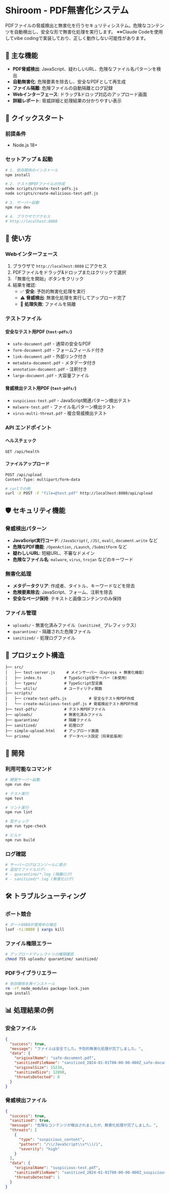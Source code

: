 # Shiroom - PDF無害化システム

PDFファイルの脅威検出と無害化を行うセキュリティシステム。危険なコンテンツを自動検出し、安全な形で無害化処理を実行します。
※※Claude Codeを使用してvibe codingで実装しており、正しく動作しない可能性があります。
## 🎯 主な機能

- **PDF脅威検出**: JavaScript、疑わしいURL、危険なファイル名パターンを検出
- **自動無害化**: 危険要素を除去し、安全なPDFとして再生成
- **ファイル隔離**: 危険ファイルの自動隔離とログ記録
- **Webインターフェース**: ドラッグ&ドロップ対応のアップロード画面
- **詳細レポート**: 脅威詳細と処理結果の分かりやすい表示

## 🚀 クイックスタート

### 前提条件
- Node.js 18+

### セットアップ & 起動
```bash
# 1. 依存関係のインストール
npm install

# 2. テスト用PDFファイルの作成
node scripts/create-test-pdfs.js
node scripts/create-malicious-test-pdf.js

# 3. サーバー起動
npm run dev

# 4. ブラウザでアクセス
# http://localhost:8080
```

## 📖 使い方

### Webインターフェース
1. ブラウザで `http://localhost:8080` にアクセス
2. PDFファイルをドラッグ&ドロップまたはクリックで選択
3. 「無害化を開始」ボタンをクリック
4. 結果を確認:
   - ✅ **安全**: 予防的無害化処理を実行
   - ⚠️ **脅威検出**: 無害化処理を実行してアップロード完了
   - 🚫 **処理失敗**: ファイルを隔離

### テストファイル

#### 安全なテスト用PDF (`test-pdfs/`)
- `safe-document.pdf` - 通常の安全なPDF
- `form-document.pdf` - フォームフィールド付き
- `link-document.pdf` - 外部リンク付き
- `metadata-document.pdf` - メタデータ付き
- `annotation-document.pdf` - 注釈付き
- `large-document.pdf` - 大容量ファイル

#### 脅威検出テスト用PDF (`test-pdfs/`)
- `suspicious-test.pdf` - JavaScript関連パターン検出テスト
- `malware-test.pdf` - ファイル名パターン検出テスト
- `virus-multi-threat.pdf` - 複合脅威検出テスト

### API エンドポイント

#### ヘルスチェック
```bash
GET /api/health
```

#### ファイルアップロード
```bash
POST /api/upload
Content-Type: multipart/form-data

# curlでの例
curl -X POST -F "file=@test.pdf" http://localhost:8080/api/upload
```

## 🛡️ セキュリティ機能

### 脅威検出パターン
- **JavaScript実行コード**: `/JavaScript(`, `/JS(`, `eval(`, `document.write` など
- **危険なPDF機能**: `/OpenAction`, `/Launch`, `/SubmitForm` など
- **疑わしいURL**: 短縮URL、不審なドメイン
- **危険なファイル名**: `malware`, `virus`, `trojan` などのキーワード

### 無害化処理
- **メタデータクリア**: 作成者、タイトル、キーワードなどを除去
- **危険要素除去**: JavaScript、フォーム、注釈を除去
- **安全なページ保持**: テキストと画像コンテンツのみ保持

### ファイル管理
- `uploads/` - 無害化済みファイル（`sanitized_` プレフィックス）
- `quarantine/` - 隔離された危険ファイル
- `sanitized/` - 処理ログファイル

## 📁 プロジェクト構造

```
├── src/
│   ├── test-server.js     # メインサーバー（Express + 無害化機能）
│   ├── index.ts          # TypeScript版サーバー（未使用）
│   ├── types/            # TypeScript型定義
│   └── utils/            # ユーティリティ関数
├── scripts/
│   ├── create-test-pdfs.js          # 安全なテスト用PDF作成
│   └── create-malicious-test-pdf.js # 脅威検出テスト用PDF作成
├── test-pdfs/            # テスト用PDFファイル
├── uploads/              # 無害化済みファイル
├── quarantine/           # 隔離ファイル
├── sanitized/            # 処理ログ
├── simple-upload.html    # アップロード画面
└── prisma/               # データベース設定（将来拡張用）
```

## 🔧 開発

### 利用可能なコマンド
```bash
# 開発サーバー起動
npm run dev

# テスト実行
npm test

# リント実行
npm run lint

# 型チェック
npm run type-check

# ビルド
npm run build
```

### ログ確認
```bash
# サーバーログはコンソールに表示
# 追加でファイルログ:
# - quarantine/*.log (隔離ログ)
# - sanitized/*.log (無害化ログ)
```

## 🛠️ トラブルシューティング

### ポート競合
```bash
# ポート8080が使用中の場合
lsof -ti:8080 | xargs kill
```

### ファイル権限エラー
```bash
# アップロードディレクトリの権限確認
chmod 755 uploads/ quarantine/ sanitized/
```

### PDFライブラリエラー
```bash
# 依存関係を再インストール
rm -rf node_modules package-lock.json
npm install
```

## 📊 処理結果の例

### 安全ファイル
```json
{
  "success": true,
  "message": "ファイルは安全でした。予防的無害化処理が完了しました。",
  "data": {
    "originalName": "safe-document.pdf",
    "sanitizedFileName": "sanitized_2024-01-01T00-00-00-000Z_safe-document.pdf",
    "originalSize": 15234,
    "sanitizedSize": 12890,
    "threatsDetected": 0
  }
}
```

### 脅威検出ファイル
```json
{
  "success": true,
  "sanitized": true,
  "message": "危険なコンテンツが検出されましたが、無害化処理が完了しました。",
  "threats": [
    {
      "type": "suspicious_content",
      "pattern": "/\\/JavaScript\\s*\\(/i",
      "severity": "high"
    }
  ],
  "data": {
    "originalName": "suspicious-test.pdf",
    "sanitizedFileName": "sanitized_2024-01-01T00-00-00-000Z_suspicious-test.pdf",
    "threatsDetected": 1
  }
}
```
